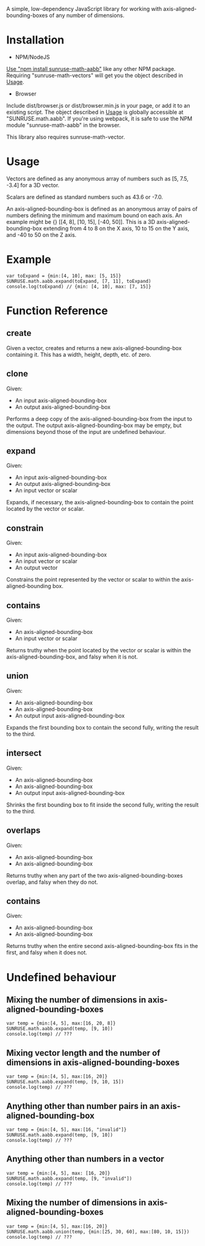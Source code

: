 A simple, low-dependency JavaScript library for working with axis-aligned-bounding-boxes of any number of dimensions.

# Installation

* NPM/NodeJS

[Use "npm install sunruse-math-aabb"](https://docs.npmjs.com/cli/install) like any other NPM package.
Requiring "sunruse-math-vectors" will get you the object described in [Usage](#Usage).

* Browser

Include dist/browser.js or dist/browser.min.js in your page, or add it to an existing script.
The object described in [Usage](#Usage) is globally accessible at "SUNRUSE.math.aabb".
If you're using webpack, it is safe to use the NPM module "sunruse-math-aabb" in the browser.

This library also requires sunruse-math-vector.

# Usage

Vectors are defined as any anonymous array of numbers such as [5, 7.5, -3.4] for a 3D vector.

Scalars are defined as standard numbers such as 43.6 or -7.0.

An axis-aligned-bounding-box is defined as an anonymous array of pairs of numbers defining the minimum and maximum bound on each axis.
An example might be {} [[4, 8], [10, 15], [-40, 50]].
This is a 3D axis-aligned-bounding-box extending from 4 to 8 on the X axis, 10 to 15 on the Y axis, and -40 to 50 on the Z axis.

# Example

	var toExpand = {min:[4, 10], max: [5, 15]}
	SUNRUSE.math.aabb.expand(toExpand, [7, 11], toExpand)
	console.log(toExpand) // {min: [4, 10], max: [7, 15]}

# Function Reference

## create
Given a vector, creates and returns a new axis-aligned-bounding-box containing it.
This has a width, height, depth, etc. of zero.

## clone
Given:

- An input axis-aligned-bounding-box
- An output axis-aligned-bounding-box

Performs a deep copy of the axis-aligned-bounding-box from the input to the output.
The output axis-aligned-bounding-box may be empty, but dimensions beyond those of the input are undefined behaviour.

## expand
Given:

- An input axis-aligned-bounding-box
- An output axis-aligned-bounding-box
- An input vector or scalar

Expands, if necessary, the axis-aligned-bounding-box to contain the point located by the vector or scalar.

## constrain
Given:

- An input axis-aligned-bounding-box
- An input vector or scalar
- An output vector

Constrains the point represented by the vector or scalar to within the axis-aligned-bounding box.

## contains
Given:

- An axis-aligned-bounding-box
- An input vector or scalar

Returns truthy when the point located by the vector or scalar is within the axis-aligned-bounding-box, and falsy when it is not.

## union
Given:

- An axis-aligned-bounding-box
- An axis-aligned-bounding-box
- An output input axis-aligned-bounding-box

Expands the first bounding box to contain the second fully, writing the result to the third.

## intersect
Given:

- An axis-aligned-bounding-box
- An axis-aligned-bounding-box
- An output input axis-aligned-bounding-box

Shrinks the first bounding box to fit inside the second fully, writing the result to the third.

## overlaps
Given:

- An axis-aligned-bounding-box
- An axis-aligned-bounding-box

Returns truthy when any part of the two axis-aligned-bounding-boxes overlap, and falsy when they do not.

## contains
Given:

- An axis-aligned-bounding-box
- An axis-aligned-bounding-box

Returns truthy when the entire second axis-aligned-bounding-box fits in the first, and falsy when it does not.

# Undefined behaviour

## Mixing the number of dimensions in axis-aligned-bounding-boxes

	var temp = {min:[4, 5], max:[16, 20, 8]}
	SUNRUSE.math.aabb.expand(temp, [9, 10])
	console.log(temp) // ???

## Mixing vector length and the number of dimensions in axis-aligned-bounding-boxes

	var temp = {min:[4, 5], max:[16, 20]}
	SUNRUSE.math.aabb.expand(temp, [9, 10, 15])
	console.log(temp) // ???

## Anything other than number pairs in an axis-aligned-bounding-box

	var temp = {min:[4, 5], max:[16, "invalid"]}
	SUNRUSE.math.aabb.expand(temp, [9, 10])
	console.log(temp) // ???

## Anything other than numbers in a vector

	var temp = {min:[4, 5], max: [16, 20]}
	SUNRUSE.math.aabb.expand(temp, [9, "invalid"])
	console.log(temp) // ???

## Mixing the number of dimensions in axis-aligned-bounding-boxes

	var temp = {min:[4, 5], max:[16, 20]}
	SUNRUSE.math.aabb.union(temp, {min:[25, 30, 60], max:[80, 10, 15]})
	console.log(temp) // ???
